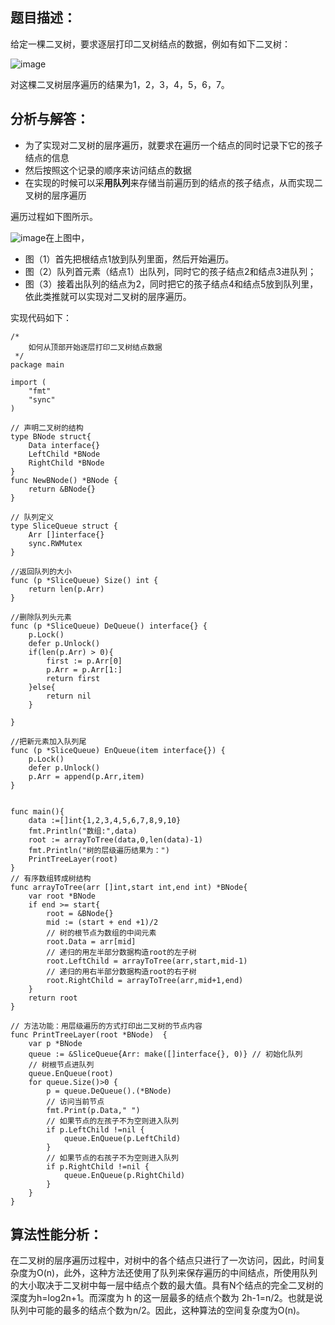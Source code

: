 ## 题目描述：

给定一棵二叉树，要求逐层打印二叉树结点的数据，例如有如下二叉树：

![image](http://cdn.xiaot123.com/blog/2020-07/wx_20200716164724.png-blog?ynotemdtimestamp=1610262092546)

对这棵二叉树层序遍历的结果为1，2，3，4，5，6，7。

## 分析与解答：

- 为了实现对二叉树的层序遍历，就要求在遍历一个结点的同时记录下它的孩子结点的信息
- 然后按照这个记录的顺序来访问结点的数据
- 在实现的时候可以采**用队列**来存储当前遍历到的结点的孩子结点，从而实现二叉树的层序遍历

遍历过程如下图所示。

![image](http://cdn.xiaot123.com/blog/2020-07/wx_20200716170603.png-blog?ynotemdtimestamp=1610262092546)在上图中，

- 图（1）首先把根结点1放到队列里面，然后开始遍历。
- 图（2）队列首元素（结点1）出队列，同时它的孩子结点2和结点3进队列；
- 图（3）接着出队列的结点为2，同时把它的孩子结点4和结点5放到队列里，依此类推就可以实现对二叉树的层序遍历。

实现代码如下：

```
/*
	如何从顶部开始逐层打印二叉树结点数据
 */
package main

import (
	"fmt"
	"sync"
)

// 声明二叉树的结构
type BNode struct{
	Data interface{}
	LeftChild *BNode
	RightChild *BNode
}
func NewBNode() *BNode {
	return &BNode{}
}

// 队列定义
type SliceQueue struct {
	Arr []interface{}
	sync.RWMutex
}

//返回队列的大小
func (p *SliceQueue) Size() int {
	return len(p.Arr)
}

//删除队列头元素
func (p *SliceQueue) DeQueue() interface{} {
	p.Lock()
	defer p.Unlock()
	if(len(p.Arr) > 0){
		first := p.Arr[0]
		p.Arr = p.Arr[1:]
		return first
	}else{
		return nil
	}

}

//把新元素加入队列尾
func (p *SliceQueue) EnQueue(item interface{}) {
	p.Lock()
	defer p.Unlock()
	p.Arr = append(p.Arr,item)
}


func main(){
	data :=[]int{1,2,3,4,5,6,7,8,9,10}
	fmt.Println("数组:",data)
	root := arrayToTree(data,0,len(data)-1)
	fmt.Println("树的层级遍历结果为：")
	PrintTreeLayer(root)
}
// 有序数组转成树结构
func arrayToTree(arr []int,start int,end int) *BNode{
	var root *BNode
	if end >= start{
		root = &BNode{}
		mid := (start + end +1)/2
		// 树的根节点为数组的中间元素
		root.Data = arr[mid]
		// 递归的用左半部分数据构造root的左子树
		root.LeftChild = arrayToTree(arr,start,mid-1)
		// 递归的用右半部分数据构造root的右子树
		root.RightChild = arrayToTree(arr,mid+1,end)
	}
	return root
}

// 方法功能：用层级遍历的方式打印出二叉树的节点内容
func PrintTreeLayer(root *BNode)  {
	var p *BNode
	queue := &SliceQueue{Arr: make([]interface{}, 0)} // 初始化队列
	// 树根节点进队列
	queue.EnQueue(root)
	for queue.Size()>0 {
		p = queue.DeQueue().(*BNode)
		// 访问当前节点
		fmt.Print(p.Data," ")
		// 如果节点的左孩子不为空则进入队列
		if p.LeftChild !=nil {
			queue.EnQueue(p.LeftChild)
		}
		// 如果节点的右孩子不为空则进入队列
		if p.RightChild !=nil {
			queue.EnQueue(p.RightChild)
		}
	}
}
```

## 算法性能分析：

在二叉树的层序遍历过程中，对树中的各个结点只进行了一次访问，因此，时间复杂度为O(n)，此外，这种方法还使用了队列来保存遍历的中间结点，所使用队列的大小取决于二叉树中每一层中结点个数的最大值。具有N个结点的完全二叉树的深度为h=log2n+1。而深度为 h 的这一层最多的结点个数为 2h-1=n/2。也就是说队列中可能的最多的结点个数为n/2。因此，这种算法的空间复杂度为O(n)。